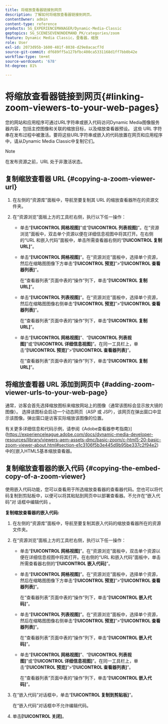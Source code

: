 ```yaml
---
title: 将缩放查看器链接到网页
description: 了解如何将缩放查看器链接到网页。
contentOwner: admin
content-type: reference
products: SG_EXPERIENCEMANAGER/Dynamic-Media-Classic
geptopics: SG_SCENESEVENONDEMAND_PK/categories/zoom
feature: Dynamic Media Classic，查看器，缩放
role: User
exl-id: 2073d95b-1600-481f-8038-d29e8acacf7d
source-git-commit: df689ff5a127bfbc400ca5331168d1ff7bb0b42e
workflow-type: tm+mt
source-wordcount: '678'
ht-degree: 81%

---
```


# 将缩放查看器链接到网页{#linking-zoom-viewers-to-your-web-pages}

您的网站和应用程序可通过URL字符串或嵌入代码访问Dynamic Media图像服务器内容，包括主控图像和关联的缩放目标，以及缩放查看器预设。 这些 URL 字符串在发布过程中被激活。要将这些URL字符串或嵌入的代码放置在网页和应用程序中，请从Dynamic Media Classic中复制它们。

>[!NOTE]
>
>在发布资源之前，URL 处于非激活状态。

## 复制缩放查看器 URL {#copying-a-zoom-viewer-url}

1. 在左侧的“资源库”面板中，导航至要复制其 URL 的缩放查看器所在的资源文件夹。
1. 在“资源浏览”面板上方的工具栏右侧，执行以下任一操作：

   * 单击“**[!UICONTROL 网格视图]**”或“**[!UICONTROL 列表视图]**”。在“资源浏览”面板中，双击单个资源以便在详细信息视图中将其打开。在右侧的“URL 和嵌入代码”面板中，单击所需查看器右侧的“**[!UICONTROL 复制 URL]**”。
   * 单击“**[!UICONTROL 网格视图]**”。在“资源浏览”面板中，选择单个资源，然后在缩略图图像下方单击“**[!UICONTROL 预览]**”>“**[!UICONTROL 查看器列表]**”。

      在“查看器列表”页面中表的“操作”列下，单击“**[!UICONTROL 复制 URL]**”。

   * 单击“**[!UICONTROL 列表视图]**”。在“资源浏览”面板中，选择单个资源，然后在缩略图图像右侧单击“**[!UICONTROL 预览]**”>“**[!UICONTROL 查看器列表]**”。

      在“查看器列表”页面中表的“操作”列下，单击“**[!UICONTROL 复制 URL]**”。

   * 单击“**[!UICONTROL 网格视图]**”、“**[!UICONTROL 列表视图]**”或“**[!UICONTROL 详细信息视图]**”。在同一工具栏上，单击“**[!UICONTROL 预览]**”>“**[!UICONTROL 查看器列表]**”。

      在“查看器列表”页面中表的“操作”列下，单击“**[!UICONTROL 复制 URL]**”。

## 将缩放查看器 URL 添加到网页中 {#adding-zoom-viewer-urls-to-your-web-page}

通常，访客会首先选择缩放图标来缩放网站上的图像（通常该图标会显示放大镜的图像）。 选择该图标会启动一个动态网页（ASP 或 JSP），该网页在弹出窗口中显示该图像。弹出窗口是访客实际缩放该图像的位置。

有关更多详细信息和代码示例，请参阅《Adobe查看器参考指南》](https://experienceleague.adobe.com/docs/dynamic-media-developer-resources/library/viewers-aem-assets-dmc/basic-zoom/c-html5-20-basic-zoom-viewer-about.html#section-e1c3106f5b3e445d9b95be337c2f94e2)中的[嵌入HTML5基本缩放查看器。

## 复制缩放查看器的嵌入代码 {#copying-the-embed-copy-of-a-zoom-viewer}

使用嵌入代码功能，您可以查看用于所选缩放查看器的查看器代码。您也可以将代码复制到剪贴板中，以便可以将其粘贴到网页中以部署查看器。不允许在“嵌入代码”对 话框中编辑代码 。

**复制缩放查看器的嵌入代码:**

1. 在左侧的“资源库”面板中，导航至要复制其嵌入代码的缩放查看器所在的资源文件夹。
1. 在“资源浏览”面板上方的工具栏右侧，执行以下任一操作：

   * 单击“**[!UICONTROL 网格视图]**”。在“资源浏览”面板中，双击单个资源以便在详细信息视图中将其打开。在右侧的“URL 和嵌入代码”面板中，单击所需查看器右侧的“**[!UICONTROL 嵌入代码]**”。
   * 单击“**[!UICONTROL 网格视图]**”。在“资源浏览”面板中，选择单个资源，然后在缩略图图像下方单击“**[!UICONTROL 预览]**”>“**[!UICONTROL 查看器列表]**”。

      在“查看器列表”页面中表的“操作”列下，单击“**[!UICONTROL 嵌入代码]**”。

   * 单击“**[!UICONTROL 列表视图]**”。在“资源浏览”面板中，选择单个资源，然后在缩略图图像右侧单击“**[!UICONTROL 预览]**”>“**[!UICONTROL 查看器列表]**”。

      在“查看器列表”页面中表的“操作”列下，单击“**[!UICONTROL 嵌入代码]**”。

   * 单击“**[!UICONTROL 网格视图]**”、“**[!UICONTROL 列表视图]**”或“**[!UICONTROL 详细信息视图]**”。在同一工具栏上，单击“**[!UICONTROL 预览]**”>“**[!UICONTROL 查看器列表]**”。

      在“查看器列表”页面中表的“操作”列下，单击“**[!UICONTROL 嵌入代码]**”。

1. 在“嵌入代码”对话框中，单击“**[!UICONTROL 复制到剪贴板]**”。

   在“嵌入代码”对话框中不允许编辑代码。

1. 单击&#x200B;**[!UICONTROL 关闭]**。
